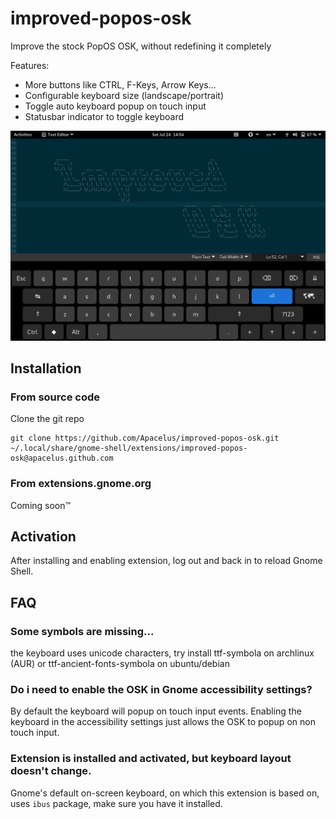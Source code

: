 # improved-popos-osk

Improve the stock PopOS OSK, without redefining it completely

Features:
* More buttons like CTRL, F-Keys, Arrow Keys...
* Configurable keyboard size (landscape/portrait)
* Toggle auto keyboard popup on touch input 
* Statusbar indicator to toggle keyboard

![Screenshot](screenshots/1.png)

## Installation

### From source code

Clone the git repo

```
git clone https://github.com/Apacelus/improved-popos-osk.git ~/.local/share/gnome-shell/extensions/improved-popos-osk@apacelus.github.com
```

### From extensions.gnome.org

Coming soon:tm:

## Activation

After installing and enabling extension, log out and back in to reload Gnome Shell.

## FAQ

### Some symbols are missing...
the keyboard uses unicode characters, try install ttf-symbola on archlinux (AUR) or ttf-ancient-fonts-symbola on ubuntu/debian

### Do i need to enable the OSK in Gnome accessibility settings?
By default the keyboard will popup on touch input events. Enabling the keyboard in the accessibility settings just allows the OSK to popup on non touch input.

### Extension is installed and activated, but keyboard layout doesn't change.
Gnome's default on-screen keyboard, on which this extension is based on, uses `ibus` package, make sure you have it installed.
